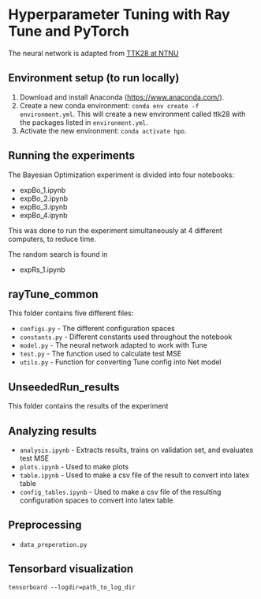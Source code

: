 # Hyperparameter Tuning with Ray Tune and PyTorch

The neural network is adapted from [TTK28 at NTNU](https://github.com/bgrimstad/TTK28-Courseware)

## Environment setup (to run locally)

1. Download and install Anaconda (https://www.anaconda.com/).
2. Create a new conda environment: `conda env create -f environment.yml`. This will create a new environment called
   ttk28 with the packages listed in `environment.yml`.
3. Activate the new environment: `conda activate hpo`.

## Running the experiments

The Bayesian Optimization experiment is divided into four notebooks:

- expBo_1.ipynb
- expBo_2.ipynb
- expBo_3.ipynb
- expBo_4.ipynb

This was done to run the experiment simultaneously at 4 different computers, to reduce time.  

The random search is found in
- expRs_1.ipynb

## rayTune_common

This folder contains five different files:

- `configs.py` - The different configuration spaces
- `constants.py` - Different constants used throughout the notebook
- `model.py` - The neural network adapted to work with Tune
- `test.py` - The function used to calculate test MSE
- `utils.py` - Function for converting Tune config into Net model

## UnseededRun_results

This folder contains the results of the experiment

## Analyzing results

- `analysis.ipynb` - Extracts results, trains on validation set, and evaluates test MSE
- `plots.ipynb` - Used to make plots
- `table.ipynb` - Used to make a csv file of the result to convert into latex table
- `config_tables.ipynb` - Used to make a csv file of the resulting configuration spaces to convert into latex table

## Preprocessing

- `data_preperation.py`

## Tensorbard visualization

`tensorboard --logdir=path_to_log_dir`
